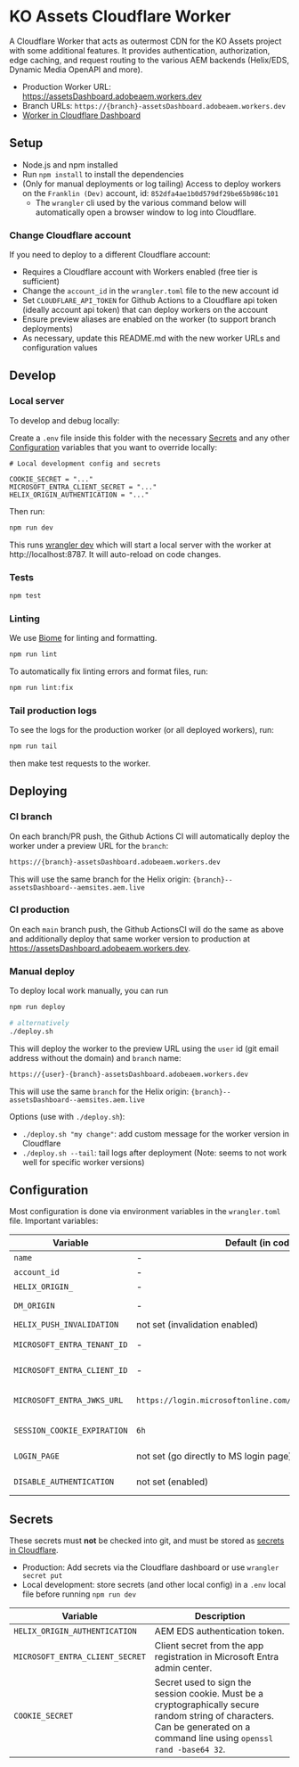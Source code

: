 # KO Assets Cloudflare Worker

A Cloudflare Worker that acts as outermost CDN for the KO Assets project with some additional features. It provides authentication, authorization, edge caching, and request routing to the various AEM backends (Helix/EDS, Dynamic Media OpenAPI and more).

* Production Worker URL: https://assetsDashboard.adobeaem.workers.dev
* Branch URLs: `https://{branch}-assetsDashboard.adobeaem.workers.dev`
* [Worker in Cloudflare Dashboard](https://dash.cloudflare.com/852dfa4ae1b0d579df29be65b986c101/workers/services/view/assetsDashboard/production/metrics)

## Setup

- Node.js and npm installed
- Run `npm install` to install the dependencies
- (Only for manual deployments or log tailing) Access to deploy workers on the `Franklin (Dev)` account, id: `852dfa4ae1b0d579df29be65b986c101`
  - The `wrangler` cli used by the various command below will automatically open a browser window to log into Cloudflare.

### Change Cloudflare account

If you need to deploy to a different Cloudflare account:

- Requires a Cloudflare account with Workers enabled (free tier is sufficient)
- Change the `account_id` in the `wrangler.toml` file to the new account id
- Set `CLOUDFLARE_API_TOKEN` for Github Actions to a Cloudflare api token (ideally account api token) that can deploy workers on the account
- Ensure preview aliases are enabled on the worker (to support branch deployments)
- As necessary, update this README.md with the new worker URLs and configuration values


## Develop

### Local server
To develop and debug locally:

Create a `.env` file inside this folder with the necessary [Secrets](#secrets) and any other [Configuration](#configuration) variables that you want to override locally:

```
# Local development config and secrets

COOKIE_SECRET = "..."
MICROSOFT_ENTRA_CLIENT_SECRET = "..."
HELIX_ORIGIN_AUTHENTICATION = "..."
```

Then run:

```bash
npm run dev
```

This runs [wrangler dev](https://developers.cloudflare.com/workers/development-testing/#local-development) which will start a local server with the worker at http://localhost:8787. It will auto-reload on code changes.

### Tests

```bash
npm test
```

### Linting

We use [Biome](https://biomejs.dev/) for linting and formatting.

```bash
npm run lint
```

To automatically fix linting errors and format files, run:

```bash
npm run lint:fix
```

### Tail production logs

To see the logs for the production worker (or all deployed workers), run:

```bash
npm run tail
```

then make test requests to the worker.


## Deploying

### CI branch

On each branch/PR push, the Github Actions CI will automatically deploy the worker under a preview URL for the `branch`:

```bash
https://{branch}-assetsDashboard.adobeaem.workers.dev
```

This will use the same branch for the Helix origin: `{branch}--assetsDashboard--aemsites.aem.live`

### CI production

On each `main` branch push, the Github ActionsCI will do the same as above and additionally deploy that same worker version to production at https://assetsDashboard.adobeaem.workers.dev.


### Manual deploy

To deploy local work manually, you can run

```bash
npm run deploy

# alternatively
./deploy.sh
```

This will deploy the worker to the preview URL using the `user` id (git email address without the domain) and `branch` name:

```bash
https://{user}-{branch}-assetsDashboard.adobeaem.workers.dev
```

This will use the same `branch` for the Helix origin: `{branch}--assetsDashboard--aemsites.aem.live`

Options (use with `./deploy.sh`):

- `./deploy.sh "my change"`: add custom message for the worker version in Cloudflare
- `./deploy.sh --tail`: tail logs after deployment (Note: seems to not work well for specific worker versions)


## Configuration

Most configuration is done via environment variables in the `wrangler.toml` file. Important variables:

| Variable | Default (in code) | Description |
|----------|---------|-------------|
| `name` | - | Cloudflare worker name |
| `account_id` | - | Cloudflare account ID |
| `HELIX_ORIGIN_` | - | AEM EDS origin server such as `https://*.aem.live` |
| `DM_ORIGIN` | - | AEM Content Hub/Dynamic Media environment URL such as `https://delivery-*.adobeaemcloud.com` |
| `HELIX_PUSH_INVALIDATION` | not set (invalidation enabled) | If set to `disabled`, disable push invalidation to the AEN EDS origin server. |
| `MICROSOFT_ENTRA_TENANT_ID` | - | Directory (tenant) ID from the app registration in Microsoft Entra admin center. |
| `MICROSOFT_ENTRA_CLIENT_ID` | - | Application (client) ID from the app registration in Microsoft Entra admin center. |
| `MICROSOFT_ENTRA_JWKS_URL` | `https://login.microsoftonline.com/common/discovery/keys` | The Microsoft Entra ID public keys URL. Get this from `https://login.microsoftonline.com/{MICROSOFT_ENTRA_TENANT_ID}/.well-known/openid-configuration` and json field `jwks_uri` |
| `SESSION_COOKIE_EXPIRATION` | `6h` | The expiration time for the session cookie. Example: `1h` for 1 hour, or `10m` for 10 minutes. [Format documentation](https://github.com/panva/jose/blob/main/docs/jwt/sign/classes/SignJWT.md#setexpirationtime) |
| `LOGIN_PAGE` | not set (go directly to MS login page) | The page to redirect to if the user is not authenticated. If not set, this will automatically go to the Microsoft login page. |
| `DISABLE_AUTHENTICATION` | not set (enabled) | If set to `true`, disable authentication entirely. WARNING: be careful with this! |

## Secrets

These secrets must **not** be checked into git, and must be stored as [secrets in Cloudflare](https://developers.cloudflare.com/workers/configuration/secrets/).

* Production: Add secrets via the Cloudflare dashboard or use `wrangler secret put`
* Local development: store secrets (and other local config) in a `.env` local file before running `npm run dev`

| Variable | Description |
|----------|-------------|
| `HELIX_ORIGIN_AUTHENTICATION` | AEM EDS authentication token. |
| `MICROSOFT_ENTRA_CLIENT_SECRET` | Client secret from the app registration in Microsoft Entra admin center. |
| `COOKIE_SECRET` | Secret used to sign the session cookie. Must be a cryptographically secure random string of characters. Can be generated on a command line using `openssl rand -base64 32`. |